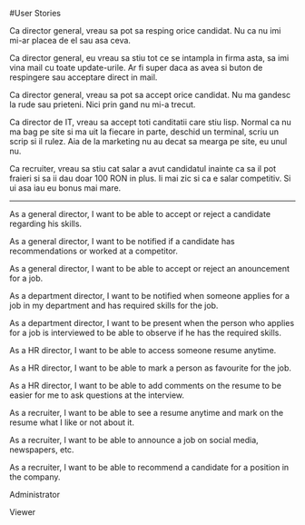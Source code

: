 #User Stories

Ca director general, vreau sa pot sa resping orice candidat. Nu ca nu imi mi-ar
placea de el sau asa ceva.

Ca director general, eu vreau sa stiu tot ce se intampla in firma asta, sa imi
vina mail cu toate update-urile. Ar fi super daca as avea si buton de
respingere sau acceptare direct in mail.

Ca director general, vreau sa pot sa accept orice candidat. Nu ma gandesc la
rude sau prieteni. Nici prin gand nu mi-a trecut.

Ca director de IT, vreau sa accept toti canditatii care stiu lisp. Normal ca nu
ma bag pe site si ma uit la fiecare in parte, deschid un terminal, scriu un 
scrip si il rulez. Aia de la marketing nu au decat sa mearga pe site, eu unul
nu.

Ca recruiter, vreau sa stiu cat salar a avut candidatul inainte ca sa il pot
fraieri si sa ii dau doar 100 RON in plus. Ii mai zic si ca e salar competitiv.
Si ui asa iau eu bonus mai mare.

-------------------------------------------------------------------------------------------------------
As a general director, I want to be able to accept or reject a candidate
regarding his skills. 

As a general director, I want to be notified if a candidate has recommendations
or worked at a competitor.

As a general director, I want to be able to accept or reject an anouncement for
a job.

As a department director, I want to be notified when someone applies for a job 
in my department and has required skills for the job.

As a department director, I want to be present when the person who applies for 
a job is interviewed to be able to observe if he has the required skills.

As a HR director, I want to be able to access someone resume anytime.

As a HR director, I want to be able to mark a person as favourite for the job.

As a HR director, I want to be able to add comments on the resume to be easier 
for me to ask questions at the interview.

As a recruiter, I want to be able to see a resume anytime and mark on the resume
what I like or not about it. 

As a recruiter, I want to be able to announce a job on social media, newspapers, etc.

As a recruiter, I want to be able to recommend a candidate for a position in the company.

Administrator

Viewer

